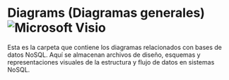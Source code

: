 

# Diagrams (Diagramas generales) ![Microsoft Visio](https://img.shields.io/badge/Microsoft_Visio-3955A3?style=for-the-badge&logo=microsoft-visio&logoColor=white)

Esta es la carpeta que contiene los diagramas relacionados con bases de datos NoSQL. Aquí se almacenan archivos de diseño, esquemas y representaciones visuales de la estructura y flujo de datos en sistemas NoSQL.
